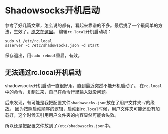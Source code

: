 # Shadowsocks开机启动
参考了好几篇文章，怎么说的都有，看起来靠谱的不多。最后挑了一个最简单的方法，生效了。[原文在这里](https://www.zybuluo.com/Hederahelix/note/245179)。
编辑`rc.local`开机启动项：
```
sudo vi /etc/rc.local
ssserver -c /etc/shadowsocks.json -d start
```
保存退出，用`sudo reboot`重启，有效。


## 无法通过rc.local开机启动
shadowsocks开机启动一直很好用，直到最近突然不能开机启动了。
在`rc.local`中的命令，复制过来，自己在命令行里输入就没问题。

后来发现，有可能是我把配置文件`shadowsocks.json`放在了用户文件夹`~/`的缘故。
因为按照启动顺序的逻辑，启动到`rc.local`时候，用户文件夹可能还没有加载好，这个时候去引用用户文件夹的内容显然可能会失效。

所以还是把配置文件放到了`/etc/shadowsocks.json`中。